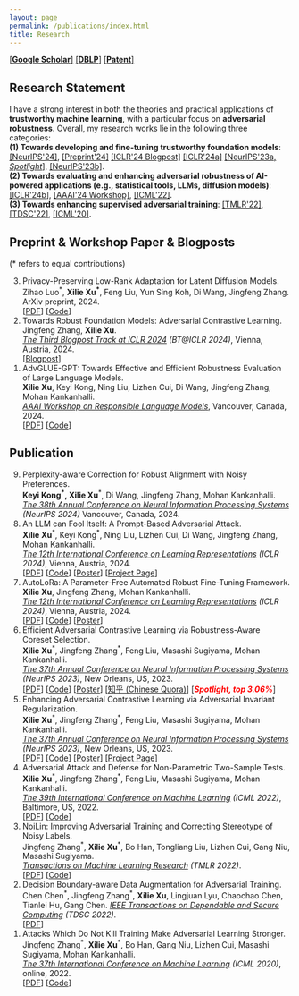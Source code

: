 ```yaml
---
layout: page
permalink: /publications/index.html
title: Research
---
```


[[**Google Scholar**]](https://scholar.google.com/citations?hl=en&user=zea9MKUAAAAJ) [[**DBLP**]](https://dblp.org/pid/259/2327.html)  [[**Patent**]](https://www.patentguru.com/cn/inventor/%E5%BE%90%E6%9B%A6%E7%83%88) <br/>

## Research Statement
I have a strong interest in both the theories and practical applications of **trustworthy machine learning**, with a particular focus on **adversarial robustness**. 
Overall, my research works lie in the following three categories: <br/>
**(1) Towards developing and fine-tuning trustworthy foundation models**: [[NeurIPS'24]](#robust_alignment), [[Preprint'24]](#PrivateLoRA) [[ICLR'24 Blogpost]](#ICLR24_blogpost) [[ICLR'24a]](#autoRFT) [[NeurIPS'23a, *Spotlight*]](#NIPS23a), [[NeurIPS'23b]](#NIPS23b). <br/>
**(2) Towards evaluating and enhancing adversarial robustness of AI-powered applications (e.g., statistical tools, LLMs, diffusion models)**: [[ICLR'24b]](#promptattack), [[AAAI'24 Workshop]](#AAAI24_ReLM), [[ICML'22]](#ICML22). <br/>
**(3) Towards enhancing supervised adversarial training**: [[TMLR'22]](#TMLR22), [[TDSC'22]](#TDSC22), [[ICML'20]](#ICML20).

<!-- I'm always welcoming the possibility of collaborations. Please feel free to contact me via [email](xuxilie@comp.nus.edu.sg) if you have any appropriate opportunities you'd like to explore. -->

## Preprint & Workshop Paper & Blogposts
(\* refers to equal contributions) 
<ol reversed>
<li><span id="PrivateLoRA">Privacy-Preserving Low-Rank Adaptation for Latent Diffusion Models.</span> <br/> 
Zihao Luo<sup>*</sup>, <b>Xilie Xu<sup>*</sup></b>, Feng Liu, Yun Sing Koh, Di Wang, Jingfeng Zhang. <br> 
ArXiv preprint, 2024.
<br/> [<a href="https://arxiv.org/abs/2402.11989">PDF</a>] [<a href="https://github.com/WilliamLUO0/StablePrivateLoRA">Code</a>]
</li>
<li><span id="ICLR24_blogpost">Towards Robust Foundation Models: Adversarial Contrastive Learning.</span><br/> 
Jingfeng Zhang, <b>Xilie Xu</b>. <br> 
<a href="https://openreview.net/group?id=ICLR.cc/2024/BlogPosts#tab-accept"><i>The Third Blogpost Track at ICLR 2024</i></a> <i>(BT@ICLR 2024)</i>, Vienna, Austria, 2024.
<br/> [<a href="https://iclr-blogposts.github.io/2024/blog/robust-foundation-model/">Blogpost</a>]
</li>
<li><span id="AAAI24_ReLM">AdvGLUE-GPT: Towards Effective and Efficient Robustness Evaluation of Large Language Models.</span> <br/> 
<b>Xilie Xu</b>, Keyi Kong, Ning Liu, Lizhen Cui, Di Wang, Jingfeng Zhang, Mohan Kankanhalli. <br> 
<a href="https://sites.google.com/vectorinstitute.ai/relm2024/home"><i>AAAI Workshop on Responsible Language Models</i></a>, Vancouver, Canada, 2024.
<br/> [<a href="https://arxiv.org/abs/2310.13345">PDF</a>] [<a href="https://github.com/GodXuxilie/PromptAttack">Code</a>]</li>
</ol>

## Publication
<ol reversed>
<li><span id="robust_alignment">Perplexity-aware Correction for Robust Alignment with Noisy Preferences.</span><br/> 
<b>Keyi Kong<sup>*</sup>, Xilie Xu</b><sup>*</sup>, Di Wang, Jingfeng Zhang, Mohan Kankanhalli. <br> 
<a href="https://iclr.cc/Conferences/2024"><i>The 38th Annual Conference on Neural Information Processing Systems</i></a> <i>(NeurIPS 2024)</i> Vancouver, Canada, 2024.
<!-- <br/> [<a href="https://arxiv.org/abs/2310.13345">PDF</a>] [<a href="https://github.com/GodXuxilie/PromptAttack">Code</a>] [<a href="https://iclr.cc/media/PosterPDFs/ICLR%202024/18503.png?t=1712917706.7582233">Poster</a>] [<a href="https://godxuxilie.github.io/project_page/prompt_attack">Project Page</a>] -->
</li>
<li><span id="promptattack">An LLM can Fool Itself: A Prompt-Based Adversarial Attack.</span><br/> 
<b>Xilie Xu</b><sup>*</sup>, Keyi Kong<sup>*</sup>, Ning Liu, Lizhen Cui, Di Wang, Jingfeng Zhang, Mohan Kankanhalli. <br> 
<a href="https://iclr.cc/Conferences/2024"><i>The 12th International Conference on Learning Representations</i></a> <i>(ICLR 2024)</i>, Vienna, Austria, 2024.
<br/> [<a href="https://arxiv.org/abs/2310.13345">PDF</a>] [<a href="https://github.com/GodXuxilie/PromptAttack">Code</a>] [<a href="https://iclr.cc/media/PosterPDFs/ICLR%202024/18503.png?t=1712917706.7582233">Poster</a>] [<a href="https://godxuxilie.github.io/project_page/prompt_attack">Project Page</a>]
</li>
<li><span id="autoRFT">AutoLoRa: A Parameter-Free Automated Robust Fine-Tuning Framework.</span><br/>
<b>Xilie Xu</b>, Jingfeng Zhang, Mohan Kankanhalli. <br> 
<a href="https://iclr.cc/Conferences/2024"><i>The 12th International Conference on Learning Representations</i></a> <i>(ICLR 2024)</i>, Vienna, Austria, 2024.
<br/> [<a href="https://arxiv.org/abs/2310.01818">PDF</a>] [<a href="https://github.com/GodXuxilie/RobustSSL_Benchmark">Code</a>] [<a href="https://iclr.cc/media/PosterPDFs/ICLR%202024/19622.png?t=1713170951.8301408">Poster</a>]
</li>
<li><span id="NIPS23a">Efficient Adversarial Contrastive Learning via Robustness-Aware Coreset Selection.</span> <br/> 
<b>Xilie Xu</b><sup>*</sup>, Jingfeng Zhang<sup>*</sup>, Feng Liu, Masashi Sugiyama, Mohan Kankanhalli. <br> 
<a href="https://neurips.cc/Conferences/2023"><i>The 37th Annual Conference on Neural Information Processing Systems</i></a> <i>(NeurIPS 2023)</i>,  New Orleans, US, 2023. 
<br/> [<a href="https://arxiv.org/pdf/2302.03857.pdf">PDF</a>] [<a href="https://github.com/GodXuxilie/Efficient_ACL_via_RCS">Code</a>] [<a href="https://nips.cc/media/PosterPDFs/NeurIPS%202023/70886.png?t=1701436495.3604662">Poster</a>] [<a href="https://zhuanlan.zhihu.com/p/669541942">知乎 (Chinese Quora)</a>] [<b style="color:red;"><i>Spotlight, top 3.06%</i></b>]
</li>
<li><span id="NIPS23b">Enhancing Adversarial Contrastive Learning via Adversarial Invariant Regularization.</span> <br/>
<b>Xilie Xu</b><sup>*</sup>, Jingfeng Zhang<sup>*</sup>, Feng Liu, Masashi Sugiyama, Mohan Kankanhalli. <br> 
<a href="https://neurips.cc/Conferences/2023"><i>The 37th Annual Conference on Neural Information Processing Systems</i></a> <i>(NeurIPS 2023)</i>,  New Orleans, US, 2023. 
<br/> [<a href="https://arxiv.org/pdf/2305.00374.pdf">PDF</a>] [<a href="https://github.com/GodXuxilie/Enhancing_ACL_via_AIR">Code</a>] [<a href="https://nips.cc/media/PosterPDFs/NeurIPS%202023/69867.png?t=1701436551.2570322">Poster</a>] [<a href="https://robustssl.github.io/">Project Page</a>]
</li>
<li><span id="ICML22">Adversarial Attack and Defense for Non-Parametric Two-Sample Tests.</span> 
<br/>
<b>Xilie Xu</b><sup>*</sup>, Jingfeng Zhang<sup>*</sup>, Feng Liu, Masashi Sugiyama, Mohan Kankanhalli. <br> 
<a href="https://icml.cc/Conferences/2022"><i>The 39th International Conference on Machine Learning</i></a> <i>(ICML 2022)</i>, Baltimore, US, 2022. 
<br/> [<a href="https://proceedings.mlr.press/v162/xu22m/xu22m.pdf">PDF</a>] [<a href="https://github.com/GodXuxilie/Robust-TST">Code</a>]
</li>
<li><span id="TMLR22">NoiLin: Improving Adversarial Training and Correcting Stereotype of Noisy Labels. </span> <br>
Jingfeng Zhang<sup>*</sup>, <b>Xilie Xu</b><sup>*</sup>, Bo Han, Tongliang Liu, Lizhen Cui, Gang Niu, Masashi Sugiyama.  <br> 
<a href="https://jmlr.org/tmlr/"><i>Transactions on Machine Learning Research</i></a> <i>(TMLR 2022)</i>. 
<br/> [<a href="https://openreview.net/pdf?id=zlQXV7xtZs">PDF</a>] [<a href="https://github.com/zjfheart/NoiLIn">Code</a>]
</li>
<li><span id="TDSC22">Decision Boundary-aware Data Augmentation for Adversarial Training.</span><br>
Chen Chen<sup>*</sup>, Jingfeng Zhang<sup>*</sup>, <b>Xilie Xu</b>, Lingjuan Lyu, Chaochao Chen, Tianlei Hu, Gang Chen. 
<a href="https://ieeexplore.ieee.org/xpl/RecentIssue.jsp?punumber=8858"><i>IEEE Transactions on Dependable and Secure Computing</i></a> <i>(TDSC 2022)</i>. 
<br/> [<a href="https://ieeexplore.ieee.org/abstract/document/9754227">PDF</a>]
</li>
<li><span id="ICML20">Attacks Which Do Not Kill Training Make Adversarial Learning Stronger.</span><br/>
Jingfeng Zhang<sup>*</sup>, <b>Xilie Xu</b><sup>*</sup>, Bo Han, Gang Niu, Lizhen Cui, Masashi Sugiyama, Mohan Kankanhalli.  <br> 
<a href="https://icml.cc/Conferences/2020"><i>The 37th International Conference on Machine Learning</i></a> <i>(ICML 2020)</i>, online, 2022. 
<br/> [<a href="https://proceedings.mlr.press/v119/zhang20z/zhang20z.pdf">PDF</a>] [<a href="https://github.com/zjfheart/Friendly-Adversarial-Training">Code</a>]
</li>
</ol>
